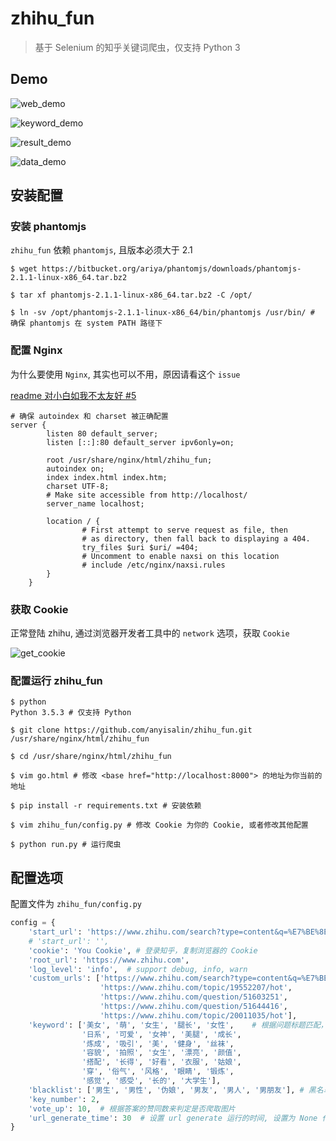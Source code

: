 # zhihu_fun

> 基于 Selenium 的知乎关键词爬虫，仅支持 Python 3

## Demo

![web_demo](demo/web_demo.png)

![keyword_demo](demo/keyword_demo.png)

![result_demo](demo/result_demo.png)

![data_demo](demo/data_demo.png)

## 安装配置

### 安装 phantomjs
`zhihu_fun` 依赖 `phantomjs`, 且版本必须大于 2.1

```shell
$ wget https://bitbucket.org/ariya/phantomjs/downloads/phantomjs-2.1.1-linux-x86_64.tar.bz2

$ tar xf phantomjs-2.1.1-linux-x86_64.tar.bz2 -C /opt/

$ ln -sv /opt/phantomjs-2.1.1-linux-x86_64/bin/phantomjs /usr/bin/ # 确保 phantomjs 在 system PATH 路径下
```

### 配置 Nginx

为什么要使用 `Nginx`, 其实也可以不用，原因请看这个 `issue`

[readme 对小白如我不太友好 #5](https://github.com/AnyISalIn/zhihu_fun/issues/5)

```shell
# 确保 autoindex 和 charset 被正确配置
server {
        listen 80 default_server;
        listen [::]:80 default_server ipv6only=on;

        root /usr/share/nginx/html/zhihu_fun;
        autoindex on;
        index index.html index.htm;
        charset UTF-8;
        # Make site accessible from http://localhost/
        server_name localhost;

        location / {
                # First attempt to serve request as file, then
                # as directory, then fall back to displaying a 404.
                try_files $uri $uri/ =404;
                # Uncomment to enable naxsi on this location
                # include /etc/nginx/naxsi.rules
        }
    }
```

### 获取 Cookie

正常登陆 zhihu, 通过浏览器开发者工具中的 `network` 选项，获取 `Cookie`

![get_cookie](demo/get_cookie.png)
### 配置运行 zhihu_fun

```shell
$ python
Python 3.5.3 # 仅支持 Python

$ git clone https://github.com/anyisalin/zhihu_fun.git /usr/share/nginx/html/zhihu_fun

$ cd /usr/share/nginx/html/zhihu_fun

$ vim go.html # 修改 <base href="http://localhost:8000"> 的地址为你当前的地址

$ pip install -r requirements.txt # 安装依赖

$ vim zhihu_fun/config.py # 修改 Cookie 为你的 Cookie, 或者修改其他配置

$ python run.py # 运行爬虫
```

## 配置选项

配置文件为 `zhihu_fun/config.py`

```python
config = {
    'start_url': 'https://www.zhihu.com/search?type=content&q=%E7%BE%8E%E8%85%BF',  # 爬虫的起始路径，如果没有设置，则为 zhihu 主页
    # 'start_url': '',
    'cookie': 'You Cookie', # 登录知乎，复制浏览器的 Cookie
    'root_url': 'https://www.zhihu.com',
    'log_level': 'info',  # support debug, info, warn
    'custom_urls': ['https://www.zhihu.com/search?type=content&q=%E7%BE%8E+%E7%BE%8E%E5%A5%B3', # 支持提供自定义的 URL
                    'https://www.zhihu.com/topic/19552207/hot',
                    'https://www.zhihu.com/question/51603251',
                    'https://www.zhihu.com/question/51644416',
                    'https://www.zhihu.com/topic/20011035/hot'],
    'keyword': ['美女', '萌', '女生', '腿长', '女性',    # 根据问题标题匹配，再根据 key_number 的值，来判定匹配多少个关键词加入待爬队列
                '日系', '可爱', '女神', '美腿', '成长',
                '炼成', '吸引', '美', '健身', '丝袜',
                '容貌', '拍照', '女生', '漂亮', '颜值',
                '搭配', '长得', '好看', '衣服', '姑娘',
                '穿', '俗气', '风格', '眼睛', '锻炼',
                '感觉', '感受', '长的', '大学生'],
    'blacklist': ['男生', '男性', '伪娘', '男友', '男人', '男朋友'], # 黑名单，如果问题标题匹配到黑名单中的词，则直接不匹配
    'key_number': 2,
    'vote_up': 10,  # 根据答案的赞同数来判定是否爬取图片
    'url_generate_time': 30  # 设置 url generate 运行的时间, 设置为 None 代表一直跑下去, 不能为 '', ""
}
```
